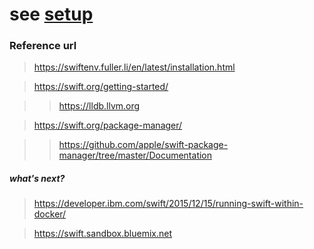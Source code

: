 # see [setup](https://github.com/8aqtba9y/study-swift-server-side/blob/master/01_setup_swift/01_setup.txt)

### Reference url

> https://swiftenv.fuller.li/en/latest/installation.html

> https://swift.org/getting-started/

>> https://lldb.llvm.org

> https://swift.org/package-manager/

>> https://github.com/apple/swift-package-manager/tree/master/Documentation


##### what's next?
> https://developer.ibm.com/swift/2015/12/15/running-swift-within-docker/

> https://swift.sandbox.bluemix.net
